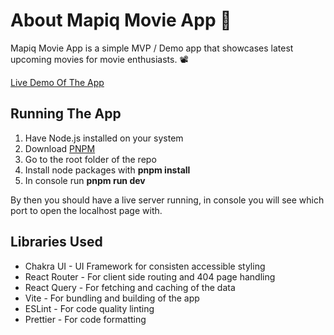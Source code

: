 # About Mapiq Movie App 🍿

Mapiq Movie App is a simple MVP / Demo app that showcases latest upcoming movies for movie enthusiasts. 📽️

[Live Demo Of The App](https://mapiq-movies-dqpa7kiel-ievgenk1.vercel.app/)

## Running The App

1. Have Node.js installed on your system
2. Download [PNPM](https://pnpm.io/installation)
3. Go to the root folder of the repo
4. Install node packages with **pnpm install**
5. In console run **pnpm run dev**

By then you should have a live server running, in console you will see which port to open the localhost page with.

## Libraries Used

- Chakra UI - UI Framework for consisten accessible styling
- React Router - For client side routing and 404 page handling
- React Query - For fetching and caching of the data
- Vite - For bundling and building of the app
- ESLint - For code quality linting
- Prettier - For code formatting
